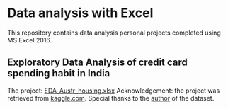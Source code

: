 # Data analysis with Excel
This repository contains data analysis personal projects completed using MS Excel 2016.
## Exploratory Data Analysis of credit card spending habit in India
The project: [EDA_Austr_housing.xlsx](EXCEL_projects/EDA_Austr_housing.xlsx)
Acknowledgement: the project was retrieved from [kaggle.com](https://www.kaggle.com/datasets/thedevastator/analyzing-credit-card-spending-habits-in-india).
Special thanks to the [author](https://data.world/ash018) of the dataset.
